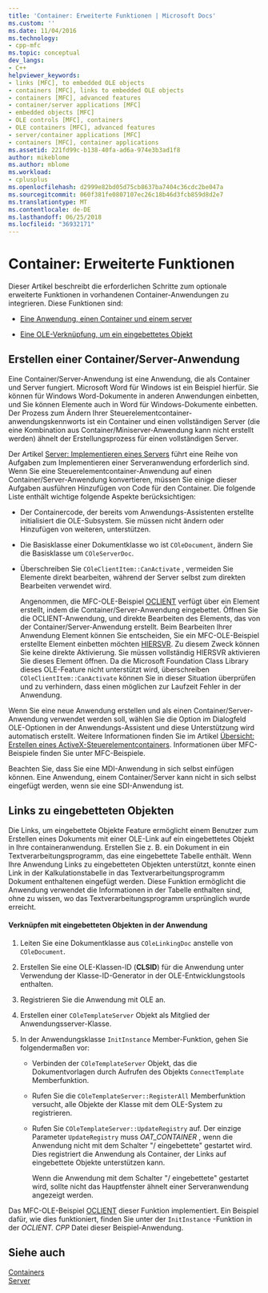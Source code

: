 ```yaml
---
title: 'Container: Erweiterte Funktionen | Microsoft Docs'
ms.custom: ''
ms.date: 11/04/2016
ms.technology:
- cpp-mfc
ms.topic: conceptual
dev_langs:
- C++
helpviewer_keywords:
- links [MFC], to embedded OLE objects
- containers [MFC], links to embedded OLE objects
- containers [MFC], advanced features
- container/server applications [MFC]
- embedded objects [MFC]
- OLE controls [MFC], containers
- OLE containers [MFC], advanced features
- server/container applications [MFC]
- containers [MFC], container applications
ms.assetid: 221fd99c-b138-40fa-ad6a-974e3b3ad1f8
author: mikeblome
ms.author: mblome
ms.workload:
- cplusplus
ms.openlocfilehash: d2999e82bd05d75cb8637ba7404c36cdc2be047a
ms.sourcegitcommit: 060f381fe0807107ec26c18b46d3fcb859d8d2e7
ms.translationtype: MT
ms.contentlocale: de-DE
ms.lasthandoff: 06/25/2018
ms.locfileid: "36932171"
---
```

# <a name="containers-advanced-features"></a>Container: Erweiterte Funktionen
Dieser Artikel beschreibt die erforderlichen Schritte zum optionale erweiterte Funktionen in vorhandenen Container-Anwendungen zu integrieren. Diese Funktionen sind:  
  
-   [Eine Anwendung, einen Container und einem server](#_core_creating_a_container_server_application)  
  
-   [Eine OLE-Verknüpfung, um ein eingebettetes Objekt](#_core_links_to_embedded_objects)  
  
##  <a name="_core_creating_a_container_server_application"></a> Erstellen einer Container/Server-Anwendung  
 Eine Container/Server-Anwendung ist eine Anwendung, die als Container und Server fungiert. Microsoft Word für Windows ist ein Beispiel hierfür. Sie können für Windows Word-Dokumente in anderen Anwendungen einbetten, und Sie können Elemente auch in Word für Windows-Dokumente einbetten. Der Prozess zum Ändern Ihrer Steuerelementcontainer-anwendungskennworts ist ein Container und einen vollständigen Server (die eine Kombination aus Container/Miniserver-Anwendung kann nicht erstellt werden) ähnelt der Erstellungsprozess für einen vollständigen Server.  
  
 Der Artikel [Server: Implementieren eines Servers](../mfc/servers-implementing-a-server.md) führt eine Reihe von Aufgaben zum Implementieren einer Serveranwendung erforderlich sind. Wenn Sie eine Steuerelementcontainer-Anwendung auf einen Container/Server-Anwendung konvertieren, müssen Sie einige dieser Aufgaben ausführen Hinzufügen von Code für den Container. Die folgende Liste enthält wichtige folgende Aspekte berücksichtigen:  
  
-   Der Containercode, der bereits vom Anwendungs-Assistenten erstellte initialisiert die OLE-Subsystem. Sie müssen nicht ändern oder Hinzufügen von weiteren, unterstützen.  
  
-   Die Basisklasse einer Dokumentklasse wo ist `COleDocument`, ändern Sie die Basisklasse um `COleServerDoc`.  
  
-   Überschreiben Sie `COleClientItem::CanActivate` , vermeiden Sie Elemente direkt bearbeiten, während der Server selbst zum direkten Bearbeiten verwendet wird.  
  
     Angenommen, die MFC-OLE-Beispiel [OCLIENT](../visual-cpp-samples.md) verfügt über ein Element erstellt, indem die Container/Server-Anwendung eingebettet. Öffnen Sie die OCLIENT-Anwendung, und direkte Bearbeiten des Elements, das von der Container/Server-Anwendung erstellt. Beim Bearbeiten Ihrer Anwendung Element können Sie entscheiden, Sie ein MFC-OLE-Beispiel erstellte Element einbetten möchten [HIERSVR](../visual-cpp-samples.md). Zu diesem Zweck können Sie keine direkte Aktivierung. Sie müssen vollständig HIERSVR aktivieren Sie dieses Element öffnen. Da die Microsoft Foundation Class Library dieses OLE-Feature nicht unterstützt wird, überschreiben `COleClientItem::CanActivate` können Sie in dieser Situation überprüfen und zu verhindern, dass einen möglichen zur Laufzeit Fehler in der Anwendung.  
  
 Wenn Sie eine neue Anwendung erstellen und als einen Container/Server-Anwendung verwendet werden soll, wählen Sie die Option im Dialogfeld OLE-Optionen in der Anwendungs-Assistent und diese Unterstützung wird automatisch erstellt. Weitere Informationen finden Sie im Artikel [Übersicht: Erstellen eines ActiveX-Steuerelementcontainers](../mfc/reference/creating-an-mfc-activex-control-container.md). Informationen über MFC-Beispiele finden Sie unter MFC-Beispiele.  
  
 Beachten Sie, dass Sie eine MDI-Anwendung in sich selbst einfügen können. Eine Anwendung, einem Container/Server kann nicht in sich selbst eingefügt werden, wenn sie eine SDI-Anwendung ist.  
  
##  <a name="_core_links_to_embedded_objects"></a> Links zu eingebetteten Objekten  
 Die Links, um eingebettete Objekte Feature ermöglicht einem Benutzer zum Erstellen eines Dokuments mit einer OLE-Link auf ein eingebettetes Objekt in Ihre containeranwendung. Erstellen Sie z. B. ein Dokument in ein Textverarbeitungsprogramm, das eine eingebettete Tabelle enthält. Wenn Ihre Anwendung Links zu eingebetteten Objekten unterstützt, konnte einen Link in der Kalkulationstabelle in das Textverarbeitungsprogramm Dokument enthaltenen eingefügt werden. Diese Funktion ermöglicht die Anwendung verwendet die Informationen in der Tabelle enthalten sind, ohne zu wissen, wo das Textverarbeitungsprogramm ursprünglich wurde erreicht.  
  
#### <a name="to-link-to-embedded-objects-in-your-application"></a>Verknüpfen mit eingebetteten Objekten in der Anwendung  
  
1.  Leiten Sie eine Dokumentklasse aus `COleLinkingDoc` anstelle von `COleDocument`.  
  
2.  Erstellen Sie eine OLE-Klassen-ID (**CLSID**) für die Anwendung unter Verwendung der Klasse-ID-Generator in der OLE-Entwicklungstools enthalten.  
  
3.  Registrieren Sie die Anwendung mit OLE an.  
  
4.  Erstellen einer `COleTemplateServer` Objekt als Mitglied der Anwendungsserver-Klasse.  
  
5.  In der Anwendungsklasse `InitInstance` Member-Funktion, gehen Sie folgendermaßen vor:  
  
    -   Verbinden der `COleTemplateServer` Objekt, das die Dokumentvorlagen durch Aufrufen des Objekts `ConnectTemplate` Memberfunktion.  
  
    -   Rufen Sie die `COleTemplateServer::RegisterAll` Memberfunktion versucht, alle Objekte der Klasse mit dem OLE-System zu registrieren.  
  
    -   Rufen Sie `COleTemplateServer::UpdateRegistry` auf. Der einzige Parameter `UpdateRegistry` muss *OAT_CONTAINER* , wenn die Anwendung nicht mit dem Schalter "/ eingebettete" gestartet wird. Dies registriert die Anwendung als Container, der Links auf eingebettete Objekte unterstützen kann.  
  
         Wenn die Anwendung mit dem Schalter "/ eingebettete" gestartet wird, sollte nicht das Hauptfenster ähnelt einer Serveranwendung angezeigt werden.  
  
 Das MFC-OLE-Beispiel [OCLIENT](../visual-cpp-samples.md) dieser Funktion implementiert. Ein Beispiel dafür, wie dies funktioniert, finden Sie unter der `InitInstance` -Funktion in der *OCLIENT. CPP* Datei dieser Beispiel-Anwendung.  
  
## <a name="see-also"></a>Siehe auch  
 [Containers](../mfc/containers.md)   
 [Server](../mfc/servers.md)

